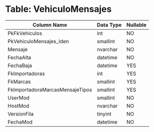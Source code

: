 # Table: VehiculoMensajes

| Column Name | Data Type | Nullable |
|-------------|-----------|----------|
| PkFkVehiculos | int | NO |
| PkVehiculoMensajes_Iden | smallint | NO |
| Mensaje | nvarchar | NO |
| FechaAlta | datetime | NO |
| FechaBaja | datetime | YES |
| FkImportadoras | int | YES |
| FkMarcas | smallint | YES |
| FkImportadoraMarcasMensajeTipos | smallint | YES |
| UserMod | smallint | NO |
| HostMod | nvarchar | NO |
| VersionFila | tinyint | NO |
| FechaMod | datetime | NO |
